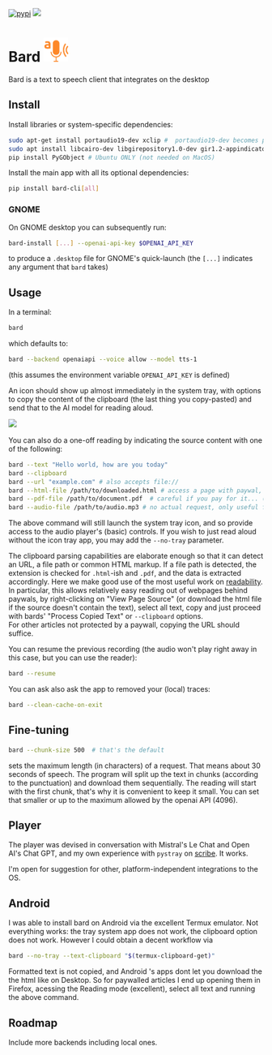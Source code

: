 [![pypi](https://img.shields.io/pypi/v/bard-cli)](https://pypi.org/project/bard-cli)
![](https://img.shields.io/python/required-version-toml?tomlFilePath=https%3A%2F%2Fraw.githubusercontent.com%2Fperrette%2Fbard%2Frefs%2Fheads%2Fmain%2Fpyproject.toml)

# Bard  <img src="https://github.com/perrette/bard/raw/main/bard_data/share/icon.png" width=48px>

Bard is a text to speech client that integrates on the desktop

## Install

Install libraries or system-specific dependencies:

```bash
sudo apt-get install portaudio19-dev xclip #  portaudio19-dev becomes portaudio with Homebrew
sudo apt install libcairo-dev libgirepository1.0-dev gir1.2-appindicator3-0.1  # Ubuntu ONLY (not needed on MacOS)
pip install PyGObject # Ubuntu ONLY (not needed on MacOS)
```

Install the main app with all its optional dependencies:

```bash
pip install bard-cli[all]
```

### GNOME

On GNOME desktop you can subsequently run:
```bash
bard-install [...] --openai-api-key $OPENAI_API_KEY
```
to produce a `.desktop` file for GNOME's quick-launch
(the `[...]` indicates any argument that `bard` takes)

## Usage

In a terminal:

```bash
bard
```
which defaults to:
```bash
bard --backend openaiapi --voice allow --model tts-1
```
(this assumes the environment variable `OPENAI_API_KEY` is defined)

An icon should show up almost immediately in the system tray, with options to copy the content of the clipboard (the last thing you copy-pasted)
and send that to the AI model for reading aloud.

<img src=https://github.com/user-attachments/assets/a90ccd1c-7431-4554-9d41-0e9c1b4399f2 width=300px>

You can also do a one-off reading by indicating the source content with one of the following:

```bash
bard --text "Hello world, how are you today"
bard --clipboard
bard --url "example.com" # also accepts file://
bard --html-file /path/to/downloaded.html # access a page with paywal, download it, feed it to bard
bard --pdf-file /path/to/document.pdf  # careful if you pay for it... (the full thing will be transcribed even if you listen to a small bit of it)
bard --audio-file /path/to/audio.mp3 # no actual request, only useful for testing the audio player
```
The above command will still launch the system tray icon, and so provide access to the audio player's (basic) controls.
If you wish to just read aloud without the icon tray app, you may add the `--no-tray` parameter.

The clipboard parsing capabilities are elaborate enough so that it can detect an URL, a file path or common HTML markup.
If a file path is detected, the extension is checked for `.html`-ish and `.pdf`, and the data is extracted accordingly.
Here we make good use of the most useful work on [readability](https://pypi.org/project/readability-lxml).
In particular, this allows relatively easy reading out of webpages behind paywals, by right-clicking on "View Page Source" (or download the html file if the source doesn't contain the text), select all text, copy and just proceed with bards' "Process Copied Text" or `--clipboard` options.  
For other articles not protected by a paywall, copying the URL should suffice.

You can resume the previous recording (the audio won't play right away in this case, but you can use the reader):
```bash
bard --resume
```
You can ask also ask the app to removed your (local) traces:
```bash
bard --clean-cache-on-exit
```

## Fine-tuning

```bash
bard --chunk-size 500  # that's the default
```
sets the maximum length (in characters) of a request. That means about 30 seconds of speech.
The program will split up the text in chunks (according to the punctuation) and download them sequentially.
The reading will start with the first chunk, that's why it is convenient to keep it small.
You can set that smaller or up to the maximum allowed by the openai API (4096).

## Player

The player was devised in conversation with Mistral's Le Chat and Open AI's Chat GPT, and my own experience with `pystray` on [scribe](https://github.com/perrette/scribe). It works.

I'm open for suggestion for other, platform-independent integrations to the OS.

## Android

I was able to install bard on Android via the excellent Termux emulator. Not everything works: the tray system app does not work, the clipboard option does not work. However I could obtain a decent workflow via
```bash
bard --no-tray --text-clipboard "$(termux-clipboard-get)"
```
Formatted text is not copied, and Android 's apps dont let you download the the html like on Desktop. So for paywalled articles I end up opening them in Firefox, acessing the Reading mode (excellent), select all text and running the above command.

## Roadmap

Include more backends including local ones.